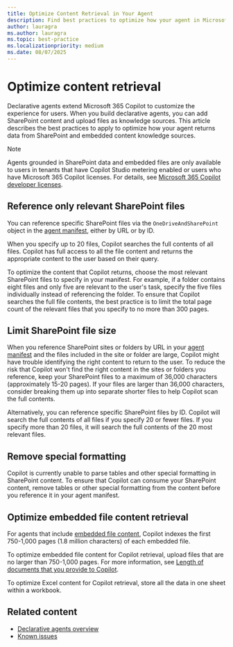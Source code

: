 ```yaml
---
title: Optimize Content Retrieval in Your Agent
description: Find best practices to optimize how your agent in Microsoft 365 Copilot retrieves content from SharePoint and embedded content.
author: lauragra
ms.author: lauragra
ms.topic: best-practice
ms.localizationpriority: medium
ms.date: 08/07/2025
---
```


# Optimize content retrieval

Declarative agents extend Microsoft 365 Copilot to customize the experience for users. When you build declarative agents, you can add SharePoint content and upload files as knowledge sources. This article describes the best practices to apply to optimize how your agent returns data from SharePoint and embedded content knowledge sources.

> [!NOTE]
> Agents grounded in SharePoint data and embedded files are only available to users in tenants that have Copilot Studio metering enabled or users who have Microsoft 365 Copilot licenses. For details, see [Microsoft 365 Copilot developer licenses](prerequisites.md#microsoft-365-copilot-developer-licenses).

## Reference only relevant SharePoint files

You can reference specific SharePoint files via the `OneDriveAndSharePoint` object in the [agent manifest](declarative-agent-manifest-1.5.md#onedrive-and-sharepoint-object), either by URL or by ID.

When you specify up to 20 files, Copilot searches the full contents of all files. Copilot has full access to all the file content and returns the appropriate content to the user based on their query. 

To optimize the content that Copilot returns, choose the most relevant SharePoint files to specify in your manifest. For example, if a folder contains eight files and only five are relevant to the user's task, specify the five files individually instead of referencing the folder. To ensure that Copilot searches the full file contents, the best practice is to limit the total page count of the relevant files that you specify to no more than 300 pages.

## Limit SharePoint file size

When you reference SharePoint sites or folders by URL in your [agent manifest](declarative-agent-manifest-1.4.md#onedrive-and-sharepoint-object) and the files included in the site or folder are large, Copilot might have trouble identifying the right content to return to the user. To reduce the risk that Copilot won't find the right content in the sites or folders you reference, keep your SharePoint files to a maximum of 36,000 characters (approximately 15-20 pages). If your files are larger than 36,000 characters, consider breaking them up into separate shorter files to help Copilot scan the full contents.

Alternatively, you can reference specific SharePoint files by ID. Copilot will search the full contents of all files if you specify 20 or fewer files. If you specify more than 20 files, it will search the full contents of the 20 most relevant files.

## Remove special formatting

Copilot is currently unable to parse tables and other special formatting in SharePoint content. To ensure that Copilot can consume your SharePoint content, remove tables or other special formatting from the content before you reference it in your agent manifest.

## Optimize embedded file content retrieval

For agents that include [embedded file content](copilot-studio-lite-knowledge.md#embedded-file-content), Copilot indexes the first 750-1,000 pages (1.8 million characters) of each embedded file.

To optimize embedded file content for Copilot retrieval, upload files that are no larger than 750-1,000 pages. For more information, see [Length of documents that you provide to Copilot](https://support.microsoft.com/topic/keep-it-short-and-sweet-a-guide-on-the-length-of-documents-that-you-provide-to-copilot-66de2ffd-deb2-4f0c-8984-098316104389).

To optimize Excel content for Copilot retrieval, store all the data in one sheet within a workbook.

## Related content

- [Declarative agents overview](overview-declarative-agent.md)
- [Known issues](known-issues.md)
